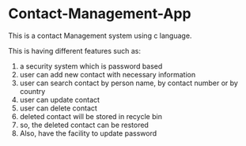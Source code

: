 # Contact-Management-App
This is a contact Management system using c language.

This is having different features such as:
  1. a security system which is password based
  2. user can add new contact with necessary information
  3. user can search contact by person name, by contact number or by country
  4. user can update contact
  5. user can delete contact
  6. deleted contact will be stored in recycle bin
  7. so, the deleted contact can be restored
  8. Also, have the facility to update password
  
